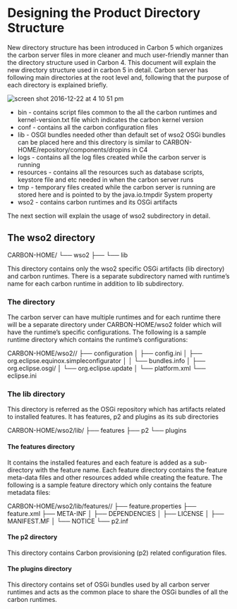 # Designing the Product Directory Structure

New directory structure has been introduced in Carbon 5 which organizes the carbon server files in more cleaner and much user-friendly manner than the directory structure used in Carbon 4. This document will explain the new directory structure used in carbon 5 in detail. Carbon server has following main directories at the root level and, following that the purpose of each directory is explained briefly.

![screen shot 2016-12-22 at 4 10 51 pm](https://cloud.githubusercontent.com/assets/21237558/21423157/77f594fa-c861-11e6-8d56-133699cead2d.png)

* bin - contains script files common to the all the carbon runtimes and kernel-version.txt file which indicates the carbon kernel version
* conf - contains all the carbon configuration files
* lib -  OSGI bundles needed other than default set of wso2 OSGi bundles can be placed here and this directory is similar to CARBON-HOME/repository/components/dropins in C4
* logs - contains all the log files created while the carbon server is running
* resources - contains all the resources such as database scripts, keystore file and etc needed in when the carbon server runs
* tmp - temporary files created while the carbon server is running are stored here and is pointed to by the java.io.tmpdir System property
* wso2 - contains carbon runtimes and its OSGi artifacts

The next section will explain the usage of wso2 subdirectory in detail.

## The wso2 directory

CARBON-HOME/
└── wso2
    ├── <runtime>
    └── lib
    
This directory contains only the wso2 specific OSGi artifacts (lib directory) and carbon runtimes. There is a separate subdirectory named with runtime’s name  for each carbon runtime in addition to lib subdirectory.

### The <runtime> directory

The carbon server can have multiple runtimes and for each runtime there will be a separate directory under CARBON-HOME/wso2 folder which will have the runtime’s specific configurations. The following is a sample runtime directory which contains the runtime’s configurations:

CARBON-HOME/wso2/<runtime>/
├── configuration
│   ├── config.ini
│   ├── org.eclipse.equinox.simpleconfigurator
│   │   └── bundles.info
│   ├── org.eclipse.osgi/
│   └── org.eclipse.update
│       └── platform.xml
└── eclipse.ini

### The lib directory
This directory is referred as the OSGi repository which has artifacts related to installed features. It has features, p2 and plugins as its sub directories

CARBON-HOME/wso2/lib/
├── features
├── p2
└── plugins

#### The features directory

It contains the installed features and each feature is added as a sub-directory with the feature name. Each feature directory contains the feature meta-data files and other resources added while creating the feature. The following is a sample feature directory which only contains the feature metadata files:

CARBON-HOME/wso2/lib/features/<feature-name>/
├── feature.properties
├── feature.xml
├── META-INF
│   ├── DEPENDENCIES
│   ├── LICENSE
│   ├── MANIFEST.MF
│   └── NOTICE
└── p2.inf

#### The p2 directory
This directory contains Carbon provisioning (p2) related configuration files.

#### The plugins directory
This directory contains set of OSGi bundles used by all carbon server runtimes and acts as the common place to share the OSGi bundles of all the carbon runtimes.
